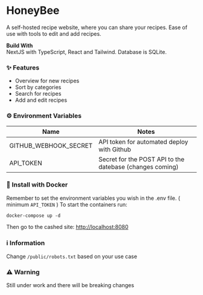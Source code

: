 # HoneyBee
A self-hosted recipe website, where you can share your recipes. Ease of use with tools to edit and add recipes.

**Build With**  
NextJS with TypeScript, React and Tailwind. Database is SQLite.

### ✨ Features
- Overview for new recipes
- Sort by categories
- Search for recipes
- Add and edit recipes

### ⚙️ Environment Variables

| Name                  | Notes                                                                                                                            |
|-----------------------|----------------------------------------------------------------------------------------------------------------------------------|
| GITHUB_WEBHOOK_SECRET | API token for automated deploy with Github                                                                                       |
| API_TOKEN             | Secret for the POST API to the datebase (changes coming)                                                                         |

### 🐳 Install with Docker
Remember to set the environment variables you wish in the .env file. ( minimum `API_TOKEN` ) 
To start the containers run:

~~~ 
docker-compose up -d 
~~~ 

Then go to the cashed site: [http://localhost:8080](http://localhost:8080)  

### ℹ️ Information
Change `/public/robots.txt` based on your use case

### ⚠️ Warning
Still under work and there will be breaking changes